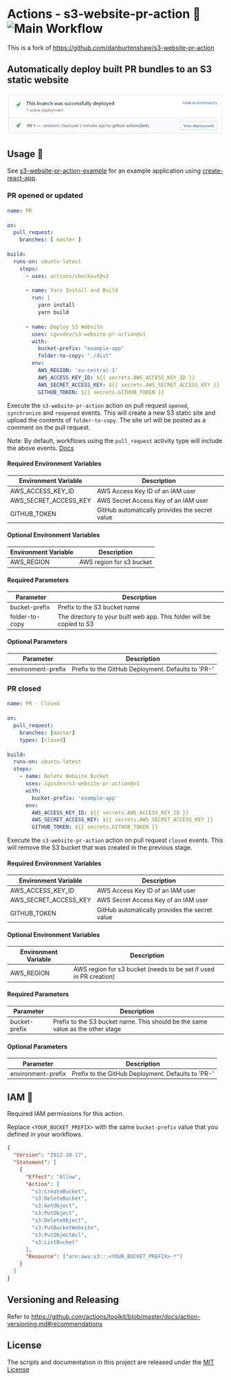 # Actions - s3-website-pr-action 🚀 ![Main Workflow](https://github.com/igusdev/s3-website-pr-action/workflows/Main%20Workflow/badge.svg)

This is a fork of <https://github.com/danburtenshaw/s3-website-pr-action>

## Automatically deploy built PR bundles to an S3 static website

![Example](example.png?raw=true)

## Usage 📝

See [s3-website-pr-action-example](https://github.com/igusdev/s3-website-pr-action-example) for an example application using [create-react-app](https://github.com/facebook/create-react-app).

### PR opened or updated

```yaml
name: PR

on:
  pull_request:
    branches: [ master ]

build:
  runs-on: ubuntu-latest
    steps:
      - uses: actions/checkout@v2

      - name: Yarn Install and Build
        run: |
          yarn install
          yarn build

      - name: Deploy S3 Website
        uses: igusdev/s3-website-pr-action@v1
        with:
          bucket-prefix: "example-app"
          folder-to-copy: "./dist"
        env:
          AWS_REGION: 'eu-central-1'
          AWS_ACCESS_KEY_ID: ${{ secrets.AWS_ACCESS_KEY_ID }}
          AWS_SECRET_ACCESS_KEY: ${{ secrets.AWS_SECRET_ACCESS_KEY }}
          GITHUB_TOKEN: ${{ secrets.GITHUB_TOKEN }}
```

Execute the `s3-website-pr-action` action on pull request `opened`, `synchronize` and `reopened` events. This will create a new S3 static site and upload the contents of `folder-to-copy`.
The site url will be posted as a comment on the pull request.

Note: By default, workflows using the `pull_request` activity type will include the above events. [Docs](https://help.github.com/en/actions/reference/events-that-trigger-workflows#pull-request-event-pull_request)

#### Required Environment Variables

| Environment Variable  | Description                                    |
| --------------------- | ---------------------------------------------- |
| AWS_ACCESS_KEY_ID     | AWS Access Key ID of an IAM user               |
| AWS_SECRET_ACCESS_KEY | AWS Secret Access Key of an IAM user           |
| GITHUB_TOKEN          | GitHub automatically provides the secret value |

#### Optional Environment Variables

| Environment Variable | Description              |
| -------------------- | ------------------------ |
| AWS_REGION           | AWS region for s3 bucket |

#### Required Parameters

| Parameter      | Description                                                           |
| -------------- | --------------------------------------------------------------------- |
| bucket-prefix  | Prefix to the S3 bucket name                                          |
| folder-to-copy | The directory to your built web app. This folder will be copied to S3 |

#### Optional Parameters

| Parameter          | Description                                        |
| ------------------ | -------------------------------------------------- |
| environment-prefix | Prefix to the GitHub Deployment. Defaults to 'PR-' |

### PR closed

```yaml
name: PR - Closed

on:
  pull_request:
    branches: [master]
    types: [closed]

build:
  runs-on: ubuntu-latest
  steps:
    - name: Delete Website Bucket
      uses: igusdev/s3-website-pr-action@v1
      with:
        bucket-prefix: 'example-app'
      env:
        AWS_ACCESS_KEY_ID: ${{ secrets.AWS_ACCESS_KEY_ID }}
        AWS_SECRET_ACCESS_KEY: ${{ secrets.AWS_SECRET_ACCESS_KEY }}
        GITHUB_TOKEN: ${{ secrets.GITHUB_TOKEN }}
```

Execute the `s3-website-pr-action` action on pull request `closed` events. This will remove the S3 bucket that was created in the previous stage.

#### Required Environment Variables

| Environment Variable  | Description                                    |
| --------------------- | ---------------------------------------------- |
| AWS_ACCESS_KEY_ID     | AWS Access Key ID of an IAM user               |
| AWS_SECRET_ACCESS_KEY | AWS Secret Access Key of an IAM user           |
| GITHUB_TOKEN          | GitHub automatically provides the secret value |

#### Optional Environment Variables

| Environment Variable | Description                                                       |
| -------------------- | ----------------------------------------------------------------- |
| AWS_REGION           | AWS region for s3 bucket (needs to be set if used in PR creation) |

#### Required Parameters

| Parameter     | Description                                                                    |
| ------------- | ------------------------------------------------------------------------------ |
| bucket-prefix | Prefix to the S3 bucket name. This should be the same value as the other stage |

#### Optional Parameters

| Parameter          | Description                                        |
| ------------------ | -------------------------------------------------- |
| environment-prefix | Prefix to the GitHub Deployment. Defaults to 'PR-' |

## IAM 🔐

Required IAM permissions for this action.

Replace `<YOUR_BUCKET_PREFIX>` with the same `bucket-prefix` value that you defined in your workflows.

```json
{
  "Version": "2012-10-17",
  "Statement": [
    {
      "Effect": "Allow",
      "Action": [
        "s3:CreateBucket",
        "s3:DeleteBucket",
        "s3:GetObject",
        "s3:PutObject",
        "s3:DeleteObject",
        "s3:PutBucketWebsite",
        "s3:PutObjectAcl",
        "s3:ListBucket"
      ],
      "Resource": ["arn:aws:s3:::<YOUR_BUCKET_PREFIX>-*"]
    }
  ]
}
```

## Versioning and Releasing

Refer to <https://github.com/actions/toolkit/blob/master/docs/action-versioning.md#recommendations>

## License

The scripts and documentation in this project are released under the [MIT License](LICENSE)
